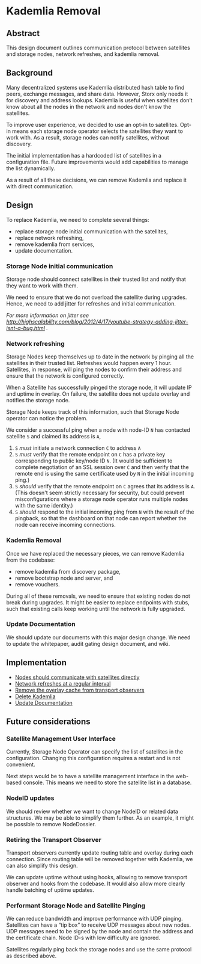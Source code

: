 # Kademlia Removal

## Abstract

This design document outlines communication protocol between satellites and
storage nodes, network refreshes, and kademlia removal.

## Background

Many decentralized systems use Kademlia distributed hash table to find peers, exchange messages, and share data.
However, Storx only needs it for discovery and address lookups. 
Kademlia is useful when satellites don’t know about all the nodes in the network and nodes don't know the satellites.

To improve user experience, we decided to use an opt-in to satellites.
Opt-in means each storage node operator selects the satellites they want to work with.
As a result, storage nodes can notify satellites, without discovery.

The initial implementation has a hardcoded list of satellites in a configuration file.
Future improvements would add capabilities to manage the list dynamically.

As a result of all these decisions, we can remove Kademlia and replace it with direct communication.

## Design

To replace Kademlia, we need to complete several things:

- replace storage node initial communication with the satellites,
- replace network refreshing,
- remove kademlia from services,
- update documentation.


### Storage Node initial communication

Storage node should connect satellites in their trusted list and notify that they want to work with them.

We need to ensure that we do not overload the satellite during upgrades.
Hence, we need to add jitter for refreshes and initial communication.

_For more information on jitter see http://highscalability.com/blog/2012/4/17/youtube-strategy-adding-jitter-isnt-a-bug.html ._

### Network refreshing

Storage Nodes keep themselves up to date in the network by pinging all the satellites in their trusted list. Refreshes would happen every 1 hour.
Satellites, in response, will ping the nodes to confirm their address and ensure that the network is configured correctly.

When a Satellite has successfully pinged the storage node, it will update IP and uptime in overlay.
On failure, the satellite does not update overlay and notifies the storage node.

Storage Node keeps track of this information, such that Storage Node operator can notice the problem.

We consider a successful ping when a node with node-ID `N` has contacted satellite `S` and claimed its address is `A`,

1. `S` _must_ initiate a network connection `C` to address `A`
2. `S` _must_ verify that the remote endpoint on `C` has a private key corresponding to public key/node ID `N`. (It would be sufficient to complete negotiation of an SSL session over `C` and then verify that the remote end is using the same certificate used by `N` in the initial incoming ping.)
3. `S` _should_ verify that the remote endpoint on `C` agrees that its address is `A`. (This doesn't seem strictly necessary for security, but could prevent misconfigurations where a storage node operator runs multiple nodes with the same identity.)
4. `S` _should_ respond to the initial incoming ping from `N` with the result of the pingback, so that the dashboard on that node can report whether the node can receive incoming connections.


### Kademlia Removal

Once we have replaced the necessary pieces, we can remove Kademlia from the codebase:

- remove kademlia from discovery package,
- remove bootstrap node and server, and
- remove vouchers.

During all of these removals, we need to ensure that existing nodes do not break during upgrades.
It might be easier to replace endpoints with stubs, such that existing calls keep working until the network is fully upgraded.

### Update Documentation

We should update our documents with this major design change.
We need to update the whitepaper, audit gating design document, and wiki.

## Implementation

- [Nodes should communicate with satellites directly](https://storxlabs.atlassian.net/browse/V3-2274)
- [Network refreshes at a regular interval](https://storxlabs.atlassian.net/browse/V3-2275)
- [Remove the overlay cache from transport observers](https://storxlabs.atlassian.net/browse/V3-2305])
- [Delete Kademlia](https://storxlabs.atlassian.net/browse/V3-2276)
- [Update Documentation](https://storxlabs.atlassian.net/browse/V3-2461)

## Future considerations

### Satellite Management User Interface

Currently, Storage Node Operator can specify the list of satellites in the configuration.
Changing this configuration requires a restart and is not convenient.

Next steps would be to have a satellite management interface in the web-based console.
This means we need to store the satellite list in a database.

### NodeID updates

We should review whether we want to change NodeID or related data structures.
We may be able to simplify them further. As an example, it might be possible to remove NodeDossier.

### Retiring the Transport Observer

Transport observers currently update routing table and overlay during each connection.
Since routing table will be removed together with Kademlia, we can also simplify this design.

We can update uptime without using hooks, allowing to remove transport observer and hooks from the codebase.
It would also allow more clearly handle batching of uptime updates.

### Performant Storage Node and Satellite Pinging

We can reduce bandwidth and improve performance with UDP pinging.
Satellites can have a “tip box” to receive UDP messages about new nodes.
UDP messages need to be signed by the node and contain the address and the certificate chain.
Node ID-s with low difficulty are ignored.

Satellites regularly ping back the storage nodes and use the same protocol as described above.